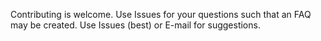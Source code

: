 Contributing is welcome.
Use Issues for your questions such that an FAQ may be created.
Use Issues (best) or E-mail for suggestions.

